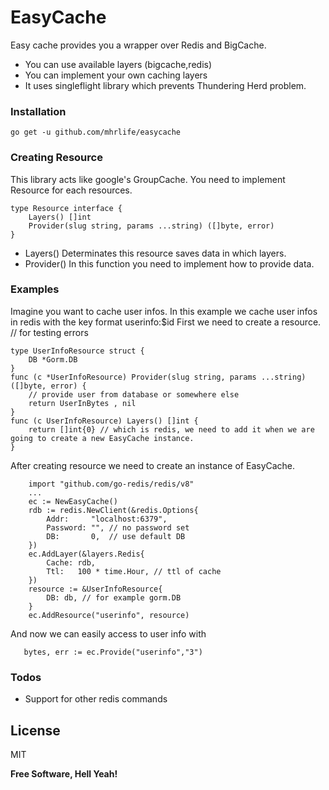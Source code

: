 # EasyCache

Easy cache provides you a wrapper over Redis and BigCache.
  - You can use available layers (bigcache,redis)
  - You can implement your own caching layers
  - It uses singleflight library which prevents Thundering Herd problem.
### Installation
```
go get -u github.com/mhrlife/easycache
```
### Creating Resource
This library acts like google's GroupCache. You need to implement Resource for each resources.
```
type Resource interface {
	Layers() []int
	Provider(slug string, params ...string) ([]byte, error)
}
```
 - Layers()  Determinates this resource saves data in which layers.
 - Provider()  In this function you need to implement how to provide data.
### Examples
Imagine you want to cache user infos. In this example we cache user infos in redis with the key format userinfo:$id
First we need to create a resource.
// for testing errors
```
type UserInfoResource struct {
    DB *Gorm.DB
}
func (c *UserInfoResource) Provider(slug string, params ...string) ([]byte, error) {
	// provide user from database or somewhere else
	return UserInBytes , nil
}
func (c UserInfoResource) Layers() []int {
	return []int{0} // which is redis, we need to add it when we are going to create a new EasyCache instance.
}
```
After creating resource we need to create an instance of EasyCache.
```
    import "github.com/go-redis/redis/v8"
    ...
    ec := NewEasyCache()
    rdb := redis.NewClient(&redis.Options{
		Addr:     "localhost:6379",
		Password: "", // no password set
		DB:       0,  // use default DB
	})
	ec.AddLayer(&layers.Redis{
		Cache: rdb,
		Ttl:   100 * time.Hour, // ttl of cache
	})
	resource := &UserInfoResource{
		DB: db, // for example gorm.DB
	}
	ec.AddResource("userinfo", resource)
```
And now we can easily access to user info with
```
   bytes, err := ec.Provide("userinfo","3") 
```

### Todos

 - Support for other redis commands

License
----

MIT


**Free Software, Hell Yeah!**